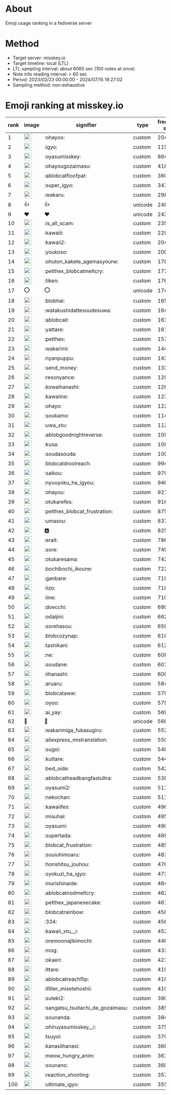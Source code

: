 # About
Emoji usage ranking in a fediverse server

# Method
- Target server: misskey.io
- Target timeline: local (LTL)
- LTL sampling interval: about 6060 sec (100 notes at once)
- Note info reading interval: > 60 sec
- Period: 2023/02/23 00:00:00 - 2024/07/15 19:27:02 
- Sampling method: non-exhaustive

# Emoji ranking at misskey.io

|rank|image|signifier|type|frequency score|
|----|----|----|----|----|
|1|<img height="24" src="https://misskey.io/emoji/ohayoo.webp">|:ohayoo:|custom|204535|
|2|<img height="24" src="https://misskey.io/emoji/igyo.webp">|:igyo:|custom|115175|
|3|<img height="24" src="https://misskey.io/emoji/oyasumisskey.webp">|:oyasumisskey:|custom|86437|
|4|<img height="24" src="https://misskey.io/emoji/ohayougozaimasu.webp">|:ohayougozaimasu:|custom|41811|
|5|<img height="24" src="https://misskey.io/emoji/ablobcatfloofpat.webp">|:ablobcatfloofpat:|custom|36018|
|6|<img height="24" src="https://misskey.io/emoji/super_igyo.webp">|:super_igyo:|custom|34100|
|7|<img height="24" src="https://misskey.io/emoji/wakaru.webp">|:wakaru:|custom|29877|
|8|👍|👍|unicode|24858|
|9|❤|❤|unicode|24387|
|10|<img height="24" src="https://misskey.io/emoji/is_all_scam.webp">|:is_all_scam:|custom|23570|
|11|<img height="24" src="https://misskey.io/emoji/kawaiii.webp">|:kawaiii:|custom|22907|
|12|<img height="24" src="https://misskey.io/emoji/kawaii2.webp">|:kawaii2:|custom|20468|
|13|<img height="24" src="https://misskey.io/emoji/youkoso.webp">|:youkoso:|custom|20007|
|14|<img height="24" src="https://misskey.io/emoji/ohuton_kakete_agemasyoune.webp">|:ohuton_kakete_agemasyoune:|custom|17854|
|15|<img height="24" src="https://misskey.io/emoji/petthex_blobcatmeltcry.webp">|:petthex_blobcatmeltcry:|custom|17740|
|16|<img height="24" src="https://misskey.io/emoji/tiken.webp">|:tiken:|custom|17688|
|17|⭕|⭕|unicode|17468|
|18|<img height="24" src="https://misskey.io/emoji/blobhai.webp">|:blobhai:|custom|16528|
|19|<img height="24" src="https://misskey.io/emoji/watakushidattesoudesuwa.webp">|:watakushidattesoudesuwa:|custom|16412|
|20|<img height="24" src="https://misskey.io/emoji/ablobcall.webp">|:ablobcall:|custom|16370|
|21|<img height="24" src="https://misskey.io/emoji/yattare.webp">|:yattare:|custom|16166|
|22|<img height="24" src="https://misskey.io/emoji/petthex.webp">|:petthex:|custom|15786|
|23|<img height="24" src="https://misskey.io/emoji/wakarimi.webp">|:wakarimi:|custom|14442|
|24|<img height="24" src="https://misskey.io/emoji/nyanpuppu.webp">|:nyanpuppu:|custom|14397|
|25|<img height="24" src="https://misskey.io/emoji/send_money.webp">|:send_money:|custom|13302|
|26|<img height="24" src="https://misskey.io/emoji/resonyance.webp">|:resonyance:|custom|12912|
|27|<img height="24" src="https://misskey.io/emoji/kowaihanashi.webp">|:kowaihanashi:|custom|12622|
|28|<img height="24" src="https://misskey.io/emoji/kawaiine.webp">|:kawaiine:|custom|12346|
|29|<img height="24" src="https://misskey.io/emoji/ohayo.webp">|:ohayo:|custom|12293|
|30|<img height="24" src="https://misskey.io/emoji/soukamo.webp">|:soukamo:|custom|11458|
|31|<img height="24" src="https://misskey.io/emoji/uwa_xtu.webp">|:uwa_xtu:|custom|11251|
|32|<img height="24" src="https://misskey.io/emoji/ablobgoodnightreverse.webp">|:ablobgoodnightreverse:|custom|10943|
|33|<img height="24" src="https://misskey.io/emoji/kusa.webp">|:kusa:|custom|10864|
|34|<img height="24" src="https://misskey.io/emoji/soudasouda.webp">|:soudasouda:|custom|10073|
|35|<img height="24" src="https://misskey.io/emoji/blobcatdroolreach.webp">|:blobcatdroolreach:|custom|9948|
|36|<img height="24" src="https://misskey.io/emoji/saikou.webp">|:saikou:|custom|9793|
|37|<img height="24" src="https://misskey.io/emoji/nyuuyoku_ha_igyou.webp">|:nyuuyoku_ha_igyou:|custom|9466|
|38|<img height="24" src="https://misskey.io/emoji/ohayou.webp">|:ohayou:|custom|9216|
|39|<img height="24" src="https://misskey.io/emoji/otukarefes.webp">|:otukarefes:|custom|9164|
|40|<img height="24" src="https://misskey.io/emoji/petthex_blobcat_frustration.webp">|:petthex_blobcat_frustration:|custom|8759|
|41|<img height="24" src="https://misskey.io/emoji/umasou.webp">|:umasou:|custom|8374|
|42|<img height="24" src="https://misskey.io/emoji/a.webp">|:a:|custom|8258|
|43|<img height="24" src="https://misskey.io/emoji/erait.webp">|:erait:|custom|7865|
|44|<img height="24" src="https://misskey.io/emoji/sore.webp">|:sore:|custom|7497|
|45|<img height="24" src="https://misskey.io/emoji/otukaresama.webp">|:otukaresama:|custom|7424|
|46|<img height="24" src="https://misskey.io/emoji/bochibochi_ikoune.webp">|:bochibochi_ikoune:|custom|7229|
|47|<img height="24" src="https://misskey.io/emoji/ganbare.webp">|:ganbare:|custom|7193|
|48|<img height="24" src="https://misskey.io/emoji/iizo.webp">|:iizo:|custom|7181|
|49|<img height="24" src="https://misskey.io/emoji/iine.webp">|:iine:|custom|7109|
|50|<img height="24" src="https://misskey.io/emoji/doecchi.webp">|:doecchi:|custom|6808|
|51|<img height="24" src="https://misskey.io/emoji/odaijini.webp">|:odaijini:|custom|6623|
|52|<img height="24" src="https://misskey.io/emoji/sorehasou.webp">|:sorehasou:|custom|6591|
|53|<img height="24" src="https://misskey.io/emoji/blobcozynap.webp">|:blobcozynap:|custom|6183|
|54|<img height="24" src="https://misskey.io/emoji/tashikani.webp">|:tashikani:|custom|6128|
|55|<img height="24" src="https://misskey.io/emoji/ne.webp">|:ne:|custom|6089|
|56|<img height="24" src="https://misskey.io/emoji/soudane.webp">|:soudane:|custom|6018|
|57|<img height="24" src="https://misskey.io/emoji/iihanashi.webp">|:iihanashi:|custom|6000|
|58|<img height="24" src="https://misskey.io/emoji/aruaru.webp">|:aruaru:|custom|5842|
|59|<img height="24" src="https://misskey.io/emoji/blobcataww.webp">|:blobcataww:|custom|5799|
|60|<img height="24" src="https://misskey.io/emoji/oyoo.webp">|:oyoo:|custom|5798|
|61|<img height="24" src="https://misskey.io/emoji/ai_yay.webp">|:ai_yay:|custom|5697|
|62|🎉|🎉|unicode|5665|
|63|<img height="24" src="https://misskey.io/emoji/wakarimiga_fukasugiru.webp">|:wakarimiga_fukasugiru:|custom|5524|
|64|<img height="24" src="https://misskey.io/emoji/aliexpress_mistranslation.webp">|:aliexpress_mistranslation:|custom|5509|
|65|<img height="24" src="https://misskey.io/emoji/sugoi.webp">|:sugoi:|custom|5483|
|66|<img height="24" src="https://misskey.io/emoji/kuttare.webp">|:kuttare:|custom|5441|
|67|<img height="24" src="https://misskey.io/emoji/bed_oide.webp">|:bed_oide:|custom|5420|
|68|<img height="24" src="https://misskey.io/emoji/ablobcatheadbangfastultra.webp">|:ablobcatheadbangfastultra:|custom|5383|
|69|<img height="24" src="https://misskey.io/emoji/oyasumi2.webp">|:oyasumi2:|custom|5119|
|70|<img height="24" src="https://misskey.io/emoji/nekochan.webp">|:nekochan:|custom|5116|
|71|<img height="24" src="https://misskey.io/emoji/kawaiifes.webp">|:kawaiifes:|custom|4967|
|72|<img height="24" src="https://misskey.io/emoji/misuhai.webp">|:misuhai:|custom|4951|
|73|<img height="24" src="https://misskey.io/emoji/oyasumi.webp">|:oyasumi:|custom|4908|
|74|<img height="24" src="https://misskey.io/emoji/supertada.webp">|:supertada:|custom|4886|
|75|<img height="24" src="https://misskey.io/emoji/blobcat_frustration.webp">|:blobcat_frustration:|custom|4854|
|76|<img height="24" src="https://misskey.io/emoji/souiuhimoaru.webp">|:souiuhimoaru:|custom|4834|
|77|<img height="24" src="https://misskey.io/emoji/honshitsu_jouhou.webp">|:honshitsu_jouhou:|custom|4763|
|78|<img height="24" src="https://misskey.io/emoji/syokuzi_ha_igyo.webp">|:syokuzi_ha_igyo:|custom|4739|
|79|<img height="24" src="https://misskey.io/emoji/murishinaide.webp">|:murishinaide:|custom|4641|
|80|<img height="24" src="https://misskey.io/emoji/ablobcatnodmeltcry.webp">|:ablobcatnodmeltcry:|custom|4620|
|81|<img height="24" src="https://misskey.io/emoji/petthex_japanesecake.webp">|:petthex_japanesecake:|custom|4616|
|82|<img height="24" src="https://misskey.io/emoji/blobcatrainbow.webp">|:blobcatrainbow:|custom|4587|
|83|<img height="24" src="https://misskey.io/emoji/334.webp">|:334:|custom|4564|
|84|<img height="24" src="https://misskey.io/emoji/kawaii_xtu__i.webp">|:kawaii_xtu__i:|custom|4522|
|85|<img height="24" src="https://misskey.io/emoji/oremoonajikimochi.webp">|:oremoonajikimochi:|custom|4460|
|86|<img height="24" src="https://misskey.io/emoji/mog.webp">|:mog:|custom|4332|
|87|<img height="24" src="https://misskey.io/emoji/okaeri.webp">|:okaeri:|custom|4218|
|88|<img height="24" src="https://misskey.io/emoji/ittare.webp">|:ittare:|custom|4199|
|89|<img height="24" src="https://misskey.io/emoji/ablobcatreachflip.webp">|:ablobcatreachflip:|custom|4186|
|90|<img height="24" src="https://misskey.io/emoji/ifilter_misetehoshii.webp">|:ifilter_misetehoshii:|custom|4103|
|91|<img height="24" src="https://misskey.io/emoji/suteki2.webp">|:suteki2:|custom|3907|
|92|<img height="24" src="https://misskey.io/emoji/sangatsu_tsuitachi_de_gozaimasu.webp">|:sangatsu_tsuitachi_de_gozaimasu:|custom|3857|
|93|<img height="24" src="https://misskey.io/emoji/sounanda.webp">|:sounanda:|custom|3840|
|94|<img height="24" src="https://misskey.io/emoji/ohiruyasumisskey__i.webp">|:ohiruyasumisskey__i:|custom|3755|
|95|<img height="24" src="https://misskey.io/emoji/tsuyoi.webp">|:tsuyoi:|custom|3700|
|96|<img height="24" src="https://misskey.io/emoji/kanasiihanasi.webp">|:kanasiihanasi:|custom|3687|
|97|<img height="24" src="https://misskey.io/emoji/meow_hungry_anim.webp">|:meow_hungry_anim:|custom|3619|
|98|<img height="24" src="https://misskey.io/emoji/sounano.webp">|:sounano:|custom|3605|
|99|<img height="24" src="https://misskey.io/emoji/reaction_shooting.webp">|:reaction_shooting:|custom|3576|
|100|<img height="24" src="https://misskey.io/emoji/ultimate_igyo.webp">|:ultimate_igyo:|custom|3553|
